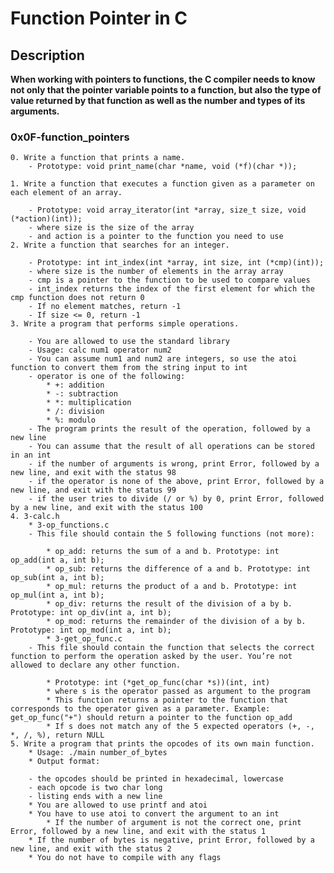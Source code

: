 # Function Pointer in C
## Description

**When working with pointers to functions, the C compiler needs to know not only that the pointer
variable points to a function, but also the type of value returned by that function
as well as the number and types of its arguments.**
### 0x0F-function_pointers
	0. Write a function that prints a name.
		- Prototype: void print_name(char *name, void (*f)(char *));

	1. Write a function that executes a function given as a parameter on each element of an array.

		- Prototype: void array_iterator(int *array, size_t size, void (*action)(int));
		- where size is the size of the array
		- and action is a pointer to the function you need to use
	2. Write a function that searches for an integer.
		
		- Prototype: int int_index(int *array, int size, int (*cmp)(int));
		- where size is the number of elements in the array array
		- cmp is a pointer to the function to be used to compare values
		- int_index returns the index of the first element for which the cmp function does not return 0
		- If no element matches, return -1
		- If size <= 0, return -1
	3. Write a program that performs simple operations.
		
		- You are allowed to use the standard library
		- Usage: calc num1 operator num2
		- You can assume num1 and num2 are integers, so use the atoi function to convert them from the string input to int
		- operator is one of the following:
			* +: addition
			* -: subtraction
			* *: multiplication
			* /: division
			* %: modulo
		- The program prints the result of the operation, followed by a new line
		- You can assume that the result of all operations can be stored in an int
		- if the number of arguments is wrong, print Error, followed by a new line, and exit with the status 98
		- if the operator is none of the above, print Error, followed by a new line, and exit with the status 99
		- if the user tries to divide (/ or %) by 0, print Error, followed by a new line, and exit with the status 100
	4. 3-calc.h
	    * 3-op_functions.c
		- This file should contain the 5 following functions (not more):
			
			* op_add: returns the sum of a and b. Prototype: int op_add(int a, int b);
			* op_sub: returns the difference of a and b. Prototype: int op_sub(int a, int b);
			* op_mul: returns the product of a and b. Prototype: int op_mul(int a, int b);
			* op_div: returns the result of the division of a by b. Prototype: int op_div(int a, int b);
			* op_mod: returns the remainder of the division of a by b. Prototype: int op_mod(int a, int b);
            * 3-get_op_func.c
		- This file should contain the function that selects the correct function to perform the operation asked by the user. You’re not allowed to declare any other function.

			* Prototype: int (*get_op_func(char *s))(int, int)
			* where s is the operator passed as argument to the program
			* This function returns a pointer to the function that corresponds to the operator given as a parameter. Example: get_op_func("+") should return a pointer to the function op_add
			* If s does not match any of the 5 expected operators (+, -, *, /, %), return NULL
	5. Write a program that prints the opcodes of its own main function.
	    * Usage: ./main number_of_bytes
	    * Output format:
		
		- the opcodes should be printed in hexadecimal, lowercase
		- each opcode is two char long
		- listing ends with a new line
	    * You are allowed to use printf and atoi
	    * You have to use atoi to convert the argument to an int
            * If the number of argument is not the correct one, print Error, followed by a new line, and exit with the status 1
	    * If the number of bytes is negative, print Error, followed by a new line, and exit with the status 2     
	    * You do not have to compile with any flags




